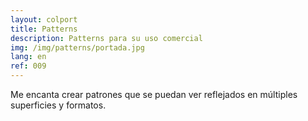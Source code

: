 ```yaml
---
layout: colport
title: Patterns
description: Patterns para su uso comercial
img: /img/patterns/portada.jpg
lang: en
ref: 009
---
```


Me encanta crear patrones que se puedan ver reflejados en múltiples superficies y formatos.

<div class="section group">
        <div class="col span_6_of_12">
	  <img class="image_enlarge" src="{{ site.baseurl }}/img/patterns/camisetas_infantil.jpg" alt=""/>
	</div>
        <div class="col span_6_of_12">
	  <img class="image_enlarge" src="{{ site.baseurl }}/img/patterns/cocina.jpg" alt=""/>
	</div>
</div>
<div class="section group">
        <div class="col span_6_of_12">
	  <img class="image_enlarge" src="{{ site.baseurl }}/img/patterns/cojines.jpg" alt=""/>
	</div>
        <div class="col span_6_of_12">
	  <img class="image_enlarge" src="{{ site.baseurl }}/img/patterns/colchas.jpg" alt=""/>
	</div>
</div>
<div class="section group">
        <div class="col span_6_of_12">
	  <img class="image_enlarge" src="{{ site.baseurl }}/img/patterns/geometrico.jpg" alt=""/>
	</div>
        <div class="col span_6_of_12">
	  <img class="image_enlarge" src="{{ site.baseurl }}/img/patterns/mariquitas.jpg" alt=""/>
	</div>
</div>
<div class="section group">
        <div class="col span_6_of_12">
	  <img class="image_enlarge" src="{{ site.baseurl }}/img/patterns/perchas.jpg" alt=""/>
	</div>
        <div class="col span_6_of_12">
	  <img class="image_enlarge" src="{{ site.baseurl }}/img/patterns/renos.jpg" alt=""/>
	</div>
</div>
<div class="section group">
        <div class="col span_3_of_12"></div>
        <div class="col span_6_of_12">
	  <img class="image_enlarge" src="{{ site.baseurl }}/img/patterns/varios.jpg" alt=""/>
	</div>
</div>

